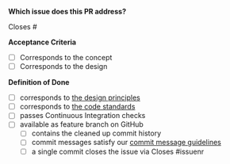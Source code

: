 <!--

Thanks for creating this pull request!

Please make sure you provide the relevant context.

-->

__Which issue does this PR address?__

Closes #

__Acceptance Criteria__

<!--

Link the acceptance criteria here if they are defined.

-->

* [ ] Corresponds to the concept <!-- link document here -->
* [ ] Corresponds to the design <!-- link document here -->

__Definition of Done__

* [ ] corresponds to [the design principles](https://github.com/bpmn-io/design-principles)
* [ ] corresponds to [the code standards](https://github.com/bpmn-io/bpmn-js/blob/master/.github/CONTRIBUTING.md#creating-a-pull-request)
* [ ] passes Continuous Integration checks
* [ ] available as feature branch on GitHub
  * [ ] contains the cleaned up commit history
  * [ ] commit messages satisfy our [commit message guidelines](https://www.conventionalcommits.org/)
  * [ ] a single commit closes the issue via Closes #issuenr
